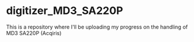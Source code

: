 # digitizer_MD3_SA220P
This is a repository where I'll be uploading my progress on the handling of MD3 SA220P (Acqiris)
